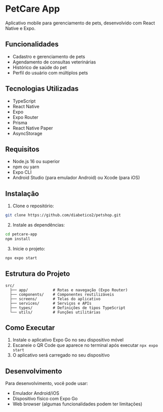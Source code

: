 # PetCare App

Aplicativo mobile para gerenciamento de pets, desenvolvido com React Native e Expo.

## Funcionalidades

- Cadastro e gerenciamento de pets
- Agendamento de consultas veterinárias
- Histórico de saúde do pet
- Perfil do usuário com múltiplos pets

## Tecnologias Utilizadas

- TypeScript
- React Native
- Expo
- Expo Router
- Prisma
- React Native Paper
- AsyncStorage

## Requisitos

- Node.js 16 ou superior
- npm ou yarn
- Expo CLI
- Android Studio (para emulador Android) ou Xcode (para iOS)

## Instalação

1. Clone o repositório:
```bash
git clone https://github.com/diabetico2/petshop.git
```

2. Instale as dependências:
```bash
cd petcare-app
npm install
```

3. Inicie o projeto:
```bash
npx expo start
```

## Estrutura do Projeto

```
src/
  ├── app/           # Rotas e navegação (Expo Router)
  ├── components/    # Componentes reutilizáveis
  ├── screens/       # Telas do aplicativo
  ├── services/      # Serviços e APIs
  ├── types/         # Definições de tipos TypeScript
  └── utils/         # Funções utilitárias
```

## Como Executar

1. Instale o aplicativo Expo Go no seu dispositivo móvel
2. Escaneie o QR Code que aparece no terminal após executar `npx expo start`
3. O aplicativo será carregado no seu dispositivo

## Desenvolvimento

Para desenvolvimento, você pode usar:
- Emulador Android/iOS
- Dispositivo físico com Expo Go
- Web browser (algumas funcionalidades podem ter limitações) 
